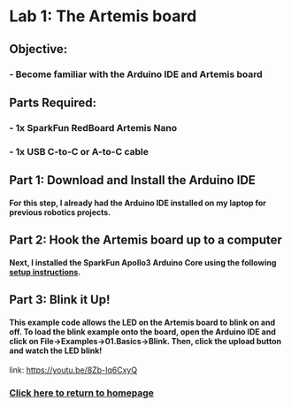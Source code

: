 # Lab 1: The Artemis board

## Objective:
### - Become familiar with the Arduino IDE and Artemis board

## Parts Required:
### - 1x SparkFun RedBoard Artemis Nano
### - 1x USB C-to-C or A-to-C cable

## Part 1: Download and Install the Arduino IDE
#### For this step, I already had the Arduino IDE installed on my laptop for previous robotics projects. 

## Part 2: Hook the Artemis board up to a computer
#### Next, I installed the SparkFun Apollo3 Arduino Core using the following [setup instructions](https://learn.sparkfun.com/tutorials/artemis-development-with-arduino?_ga=2.30055167.1151850962.1594648676-1889762036.1574524297&_gac=1.19903818.1593457111.Cj0KCQjwoub3BRC6ARIsABGhnyahkG7hU2v-0bSiAeprvZ7c9v0XEKYdVHIIi_-J-m5YLdDBMc2P_goaAtA4EALw_wcB).

## Part 3: Blink it Up!
#### This example code allows the LED on the Artemis board to blink on and off. To load the blink example onto the board, open the Arduino IDE and click on **File->Examples->01.Basics->Blink.** Then, click the upload button and watch the LED blink!

link: https://youtu.be/8Zb-Iq6CxyQ

### [Click here to return to homepage](https://lyl24.github.io/lyl24-ece4960)
